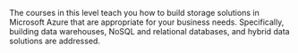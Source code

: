 The courses in this level teach you how to build storage solutions in Microsoft Azure that are appropriate for your business needs. Specifically, building data warehouses, NoSQL and relational databases, and hybrid data solutions are addressed.
